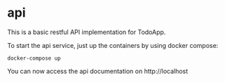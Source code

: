 # api

This is a basic restful API implementation for TodoApp.

To start the api service, just up the containers by using docker compose:
```
docker-compose up
```

You can now access the api documentation on http://localhost
